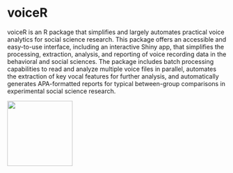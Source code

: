 # voiceR
voiceR is an R package that simplifies and largely automates practical voice analytics for social science research. This package offers an accessible and easy-to-use interface, including an interactive Shiny app, that simplifies the processing, extraction, analysis, and reporting of voice recording data in the behavioral and social sciences. The package includes batch processing capabilities to read and analyze multiple voice files in parallel, automates the extraction of key vocal features for further analysis, and automatically generates APA-formatted reports for typical between-group comparisons in experimental social science research.

<img src="https://github.com/francesc-busquet/voiceR/assets/26624411/721ab893-7136-43ec-9392-019e6ddef1b4 )https://github.com/francesc-busquet/voiceR/assets/26624411/721ab893-7136-43ec-9392-019e6ddef1b4 " width="150">
